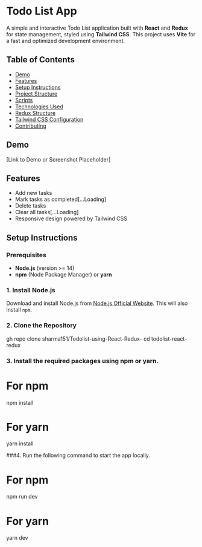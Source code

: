 # Todo List App

A simple and interactive Todo List application built with **React** and **Redux** for state management, styled using **Tailwind CSS**. This project uses **Vite** for a fast and optimized development environment.

## Table of Contents
- [Demo](#demo)
- [Features](#features)
- [Setup Instructions](#setup-instructions)
- [Project Structure](#project-structure)
- [Scripts](#scripts)
- [Technologies Used](#technologies-used)
- [Redux Structure](#redux-structure)
- [Tailwind CSS Configuration](#tailwind-css-configuration)
- [Contributing](#contributing)

## Demo
[Link to Demo or Screenshot Placeholder]

## Features
- Add new tasks
- Mark tasks as completed[...Loading]
- Delete tasks
- Clear all tasks[...Loading]
- Responsive design powered by Tailwind CSS

## Setup Instructions

### Prerequisites
- **Node.js** (version >= 14)
- **npm** (Node Package Manager) or **yarn**

### 1. Install Node.js
Download and install Node.js from [Node.js Official Website](https://nodejs.org/). This will also install `npm`.

### 2. Clone the Repository

gh repo clone sharma151/Todolist-using-React-Redux-
cd todolist-react-redux

### 3. Install the required packages using npm or yarn.

# For npm
npm install

# For yarn
yarn install

###4. Run the following command to start the app locally.
# For npm
npm run dev

# For yarn
yarn dev


